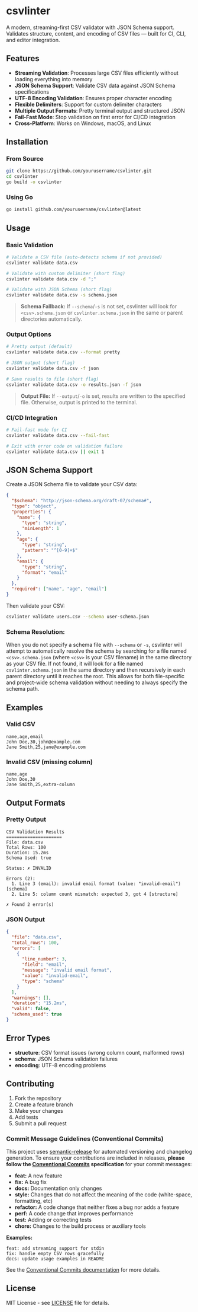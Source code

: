 # csvlinter

A modern, streaming-first CSV validator with JSON Schema support. Validates structure, content, and encoding of CSV files — built for CI, CLI, and editor integration.

## Features

- **Streaming Validation**: Processes large CSV files efficiently without loading everything into memory
- **JSON Schema Support**: Validate CSV data against JSON Schema specifications
- **UTF-8 Encoding Validation**: Ensures proper character encoding
- **Flexible Delimiters**: Support for custom delimiter characters
- **Multiple Output Formats**: Pretty terminal output and structured JSON
- **Fail-Fast Mode**: Stop validation on first error for CI/CD integration
- **Cross-Platform**: Works on Windows, macOS, and Linux

## Installation

### From Source

```bash
git clone https://github.com/yourusername/csvlinter.git
cd csvlinter
go build -o csvlinter
```

### Using Go

```bash
go install github.com/yourusername/csvlinter@latest
```

## Usage

### Basic Validation

```bash
# Validate a CSV file (auto-detects schema if not provided)
csvlinter validate data.csv

# Validate with custom delimiter (short flag)
csvlinter validate data.csv -d ";"

# Validate with JSON Schema (short flag)
csvlinter validate data.csv -s schema.json
```

> **Schema Fallback:**
> If `--schema`/`-s` is not set, csvlinter will look for `<csv>.schema.json` or `csvlinter.schema.json` in the same or parent directories automatically.

### Output Options

```bash
# Pretty output (default)
csvlinter validate data.csv --format pretty

# JSON output (short flag)
csvlinter validate data.csv -f json

# Save results to file (short flag)
csvlinter validate data.csv -o results.json -f json
```

> **Output File:**
> If `--output`/`-o` is set, results are written to the specified file. Otherwise, output is printed to the terminal.

### CI/CD Integration

```bash
# Fail-fast mode for CI
csvlinter validate data.csv --fail-fast

# Exit with error code on validation failure
csvlinter validate data.csv || exit 1
```

## JSON Schema Support

Create a JSON Schema file to validate your CSV data:

```json
{
  "$schema": "http://json-schema.org/draft-07/schema#",
  "type": "object",
  "properties": {
    "name": {
      "type": "string",
      "minLength": 1
    },
    "age": {
      "type": "string",
      "pattern": "^[0-9]+$"
    },
    "email": {
      "type": "string",
      "format": "email"
    }
  },
  "required": ["name", "age", "email"]
}
```

Then validate your CSV:

```bash
csvlinter validate users.csv --schema user-schema.json
```

### Schema Resolution:

When you do not specify a schema file with `--schema` or `-s`, csvlinter will attempt to automatically resolve the schema by searching for a file named `<csv>.schema.json` (where `<csv>` is your CSV filename) in the same directory as your CSV file. If not found, it will look for a file named `csvlinter.schema.json` in the same directory and then recursively in each parent directory until it reaches the root. This allows for both file-specific and project-wide schema validation without needing to always specify the schema path.

## Examples

### Valid CSV
```csv
name,age,email
John Doe,30,john@example.com
Jane Smith,25,jane@example.com
```

### Invalid CSV (missing column)
```csv
name,age
John Doe,30
Jane Smith,25,extra-column
```

## Output Formats

### Pretty Output
```
CSV Validation Results
=====================
File: data.csv
Total Rows: 100
Duration: 15.2ms
Schema Used: true

Status: ✗ INVALID

Errors (2):
  1. Line 3 (email): invalid email format (value: "invalid-email") [schema]
  2. Line 5: column count mismatch: expected 3, got 4 [structure]

✗ Found 2 error(s)
```

### JSON Output
```json
{
  "file": "data.csv",
  "total_rows": 100,
  "errors": [
    {
      "line_number": 3,
      "field": "email",
      "message": "invalid email format",
      "value": "invalid-email",
      "type": "schema"
    }
  ],
  "warnings": [],
  "duration": "15.2ms",
  "valid": false,
  "schema_used": true
}
```

## Error Types

- **structure**: CSV format issues (wrong column count, malformed rows)
- **schema**: JSON Schema validation failures
- **encoding**: UTF-8 encoding problems

## Contributing

1. Fork the repository
2. Create a feature branch
3. Make your changes
4. Add tests
5. Submit a pull request

### Commit Message Guidelines (Conventional Commits)

This project uses [semantic-release](https://semantic-release.gitbook.io/) for automated versioning and changelog generation. To ensure your contributions are included in releases, **please follow the [Conventional Commits](https://www.conventionalcommits.org/) specification** for your commit messages:

- **feat:** A new feature
- **fix:** A bug fix
- **docs:** Documentation only changes
- **style:** Changes that do not affect the meaning of the code (white-space, formatting, etc)
- **refactor:** A code change that neither fixes a bug nor adds a feature
- **perf:** A code change that improves performance
- **test:** Adding or correcting tests
- **chore:** Changes to the build process or auxiliary tools

**Examples:**
```
feat: add streaming support for stdin
fix: handle empty CSV rows gracefully
docs: update usage examples in README
```

See the [Conventional Commits documentation](https://www.conventionalcommits.org/) for more details.

## License

MIT License - see [LICENSE](LICENSE) file for details.

